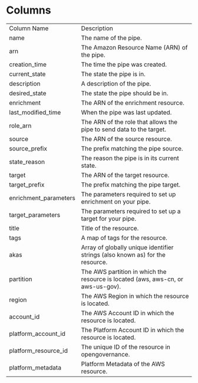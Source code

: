 # Columns  

<table>
	<tr><td>Column Name</td><td>Description</td></tr>
	<tr><td>name</td><td>The name of the pipe.</td></tr>
	<tr><td>arn</td><td>The Amazon Resource Name (ARN) of the pipe.</td></tr>
	<tr><td>creation_time</td><td>The time the pipe was created.</td></tr>
	<tr><td>current_state</td><td>The state the pipe is in.</td></tr>
	<tr><td>description</td><td>A description of the pipe.</td></tr>
	<tr><td>desired_state</td><td>The state the pipe should be in.</td></tr>
	<tr><td>enrichment</td><td>The ARN of the enrichment resource.</td></tr>
	<tr><td>last_modified_time</td><td>When the pipe was last updated.</td></tr>
	<tr><td>role_arn</td><td>The ARN of the role that allows the pipe to send data to the target.</td></tr>
	<tr><td>source</td><td>The ARN of the source resource.</td></tr>
	<tr><td>source_prefix</td><td>The prefix matching the pipe source.</td></tr>
	<tr><td>state_reason</td><td>The reason the pipe is in its current state.</td></tr>
	<tr><td>target</td><td>The ARN of the target resource.</td></tr>
	<tr><td>target_prefix</td><td>The prefix matching the pipe target.</td></tr>
	<tr><td>enrichment_parameters</td><td>The parameters required to set up enrichment on your pipe.</td></tr>
	<tr><td>target_parameters</td><td>The parameters required to set up a target for your pipe.</td></tr>
	<tr><td>title</td><td>Title of the resource.</td></tr>
	<tr><td>tags</td><td>A map of tags for the resource.</td></tr>
	<tr><td>akas</td><td>Array of globally unique identifier strings (also known as) for the resource.</td></tr>
	<tr><td>partition</td><td>The AWS partition in which the resource is located (aws, aws-cn, or aws-us-gov).</td></tr>
	<tr><td>region</td><td>The AWS Region in which the resource is located.</td></tr>
	<tr><td>account_id</td><td>The AWS Account ID in which the resource is located.</td></tr>
	<tr><td>platform_account_id</td><td>The Platform Account ID in which the resource is located.</td></tr>
	<tr><td>platform_resource_id</td><td>The unique ID of the resource in opengovernance.</td></tr>
	<tr><td>platform_metadata</td><td>Platform Metadata of the AWS resource.</td></tr>
</table>